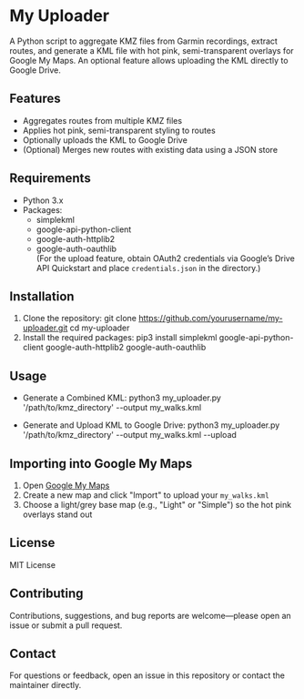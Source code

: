 # My Uploader

A Python script to aggregate KMZ files from Garmin recordings, extract routes, and generate a KML file with hot pink, semi-transparent overlays for Google My Maps. An optional feature allows uploading the KML directly to Google Drive.

## Features
- Aggregates routes from multiple KMZ files
- Applies hot pink, semi-transparent styling to routes
- Optionally uploads the KML to Google Drive
- (Optional) Merges new routes with existing data using a JSON store

## Requirements
- Python 3.x
- Packages:
  - simplekml
  - google-api-python-client
  - google-auth-httplib2
  - google-auth-oauthlib  
(For the upload feature, obtain OAuth2 credentials via Google’s Drive API Quickstart and place `credentials.json` in the directory.)

## Installation
1. Clone the repository:
   git clone https://github.com/yourusername/my-uploader.git
   cd my-uploader
2. Install the required packages:
   pip3 install simplekml google-api-python-client google-auth-httplib2 google-auth-oauthlib

## Usage
- Generate a Combined KML:
  python3 my_uploader.py '/path/to/kmz_directory' --output my_walks.kml

- Generate and Upload KML to Google Drive:
  python3 my_uploader.py '/path/to/kmz_directory' --output my_walks.kml --upload

## Importing into Google My Maps
1. Open [Google My Maps](https://www.google.com/mymaps)
2. Create a new map and click "Import" to upload your `my_walks.kml`
3. Choose a light/grey base map (e.g., "Light" or "Simple") so the hot pink overlays stand out

## License
MIT License

## Contributing
Contributions, suggestions, and bug reports are welcome—please open an issue or submit a pull request.

## Contact
For questions or feedback, open an issue in this repository or contact the maintainer directly.
